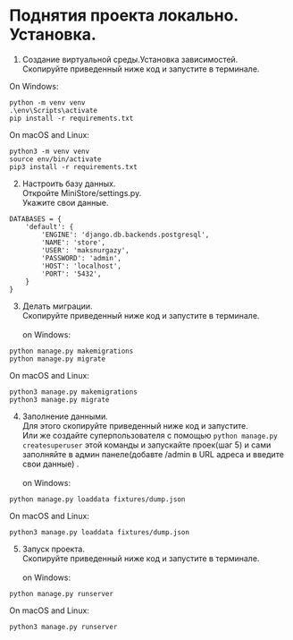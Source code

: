 # Поднятия проекта локально. Установка.

1. Создание виртуальной среды.Установка зависимостей.<br>
   Cкопируйте приведенный ниже код и запустите в терминале.<br>

On Windows:

```
python -m venv venv
.\env\Scripts\activate
pip install -r requirements.txt
```

On macOS and Linux:

```
python3 -m venv venv
source env/bin/activate
pip3 install -r requirements.txt
```

2. Настроить базу данных. <br>
   Откройте MiniStore/settings.py. <br>
   Укажите свои данные.

```
DATABASES = {
    'default': {
        'ENGINE': 'django.db.backends.postgresql',
        'NAME': 'store', 
        'USER': 'maksnurgazy',
        'PASSWORD': 'admin',
        'HOST': 'localhost',
        'PORT': '5432',
    }
}
```

3. Делать миграции. <br>
   Cкопируйте приведенный ниже код и запустите в терминале.<br><br>
   on Windows:

```
python manage.py makemigrations
python manage.py migrate
```

On macOS and Linux:

```
python3 manage.py makemigrations
python3 manage.py migrate
```

4. Заполнение данными. <br>
   Для этого cкопируйте приведенный ниже код и запустите. <br>
   Или же создайте суперпользователя с помощью ```python manage.py createsuperuser```
   этой команды и запускайте проек(шаг 5) и сами заполняйте в админ панеле(добавте /admin в URL адреса и введите свои
   данные) .
   <br><br>
   on Windows:

```
python manage.py loaddata fixtures/dump.json
```

On macOS and Linux:

```
python3 manage.py loaddata fixtures/dump.json
```

5. Запуск проекта. <br>
   Cкопируйте приведенный ниже код и запустите в терминале.
<br><br>
on Windows:

```
python manage.py runserver
```

On macOS and Linux:

```
python3 manage.py runserver
```